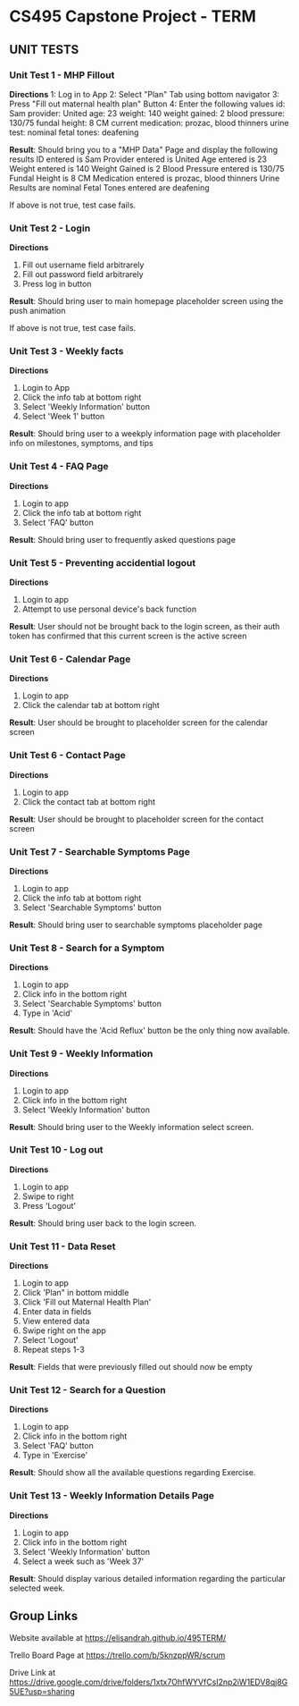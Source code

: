 # CS495 Capstone Project - TERM

## UNIT TESTS
### Unit Test 1 - MHP Fillout
**Directions**
1: Log in to App
2: Select "Plan" Tab using bottom navigator
3: Press "Fill out maternal health plan" Button
4: Enter the following values
id: Sam
provider: United
age: 23
weight: 140
weight gained: 2
blood pressure: 130/75
fundal height: 8 CM
current medication: prozac, blood thinners
urine test: nominal
fetal tones: deafening

**Result**: Should bring you to a "MHP Data" Page and display the following results
ID entered is Sam
Provider entered is United
Age entered is 23
Weight entered is 140
Weight Gained is 2
Blood Pressure entered is 130/75
Fundal Height is 8 CM
Medication entered is prozac, blood thinners
Urine Results are nominal
Fetal Tones entered are deafening

If above is not true, test case fails.

### Unit Test 2 - Login
**Directions**
1. Fill out username field arbitrarely
2. Fill out password field arbitrarely
3. Press log in button

**Result**: Should bring user to main homepage placeholder screen using the push animation

If above is not true, test case fails.

### Unit Test 3 - Weekly facts
**Directions**
1. Login to App
2. Click the info tab at bottom right
3. Select 'Weekly Information' button
4. Select 'Week 1' button

**Result**: Should bring user to a weekply information page with placeholder info on milestones, symptoms, and tips

### Unit Test 4 - FAQ Page
**Directions**
1. Login to app
2. Click the info tab at bottom right
3. Select 'FAQ' button

**Result**: Should bring user to frequently asked questions page

### Unit Test 5 - Preventing accidential logout
**Directions**
1. Login to app
2. Attempt to use personal device's back function

**Result**: User should not be brought back to the login screen, as their auth token has confirmed that this current screen is the active screen

### Unit Test 6 - Calendar Page
**Directions**
1. Login to app
2. Click the calendar tab at bottom right

**Result**: User should be brought to placeholder screen for the calendar screen

### Unit Test 6 - Contact Page
**Directions**
1. Login to app
2. Click the contact tab at bottom right

**Result**: User should be brought to placeholder screen for the contact screen

### Unit Test 7 - Searchable Symptoms Page
**Directions**
1. Login to app
2. Click the info tab at bottom right
3. Select 'Searchable Symptoms' button

**Result**: Should bring user to searchable symptoms placeholder page

### Unit Test 8 - Search for a Symptom
**Directions**
1. Login to app
2. Click info in the bottom right
3. Select 'Searchable Symptoms' button
4. Type in 'Acid'

**Result**: Should have the 'Acid Reflux' button be the only thing now available.

### Unit Test 9 - Weekly Information
**Directions**
1. Login to app
2. Click info in the bottom right
3. Select 'Weekly Information' button

**Result**: Should bring user to the Weekly information select screen.

### Unit Test 10 - Log out
**Directions**
1. Login to app
2. Swipe to right
3. Press 'Logout'

**Result**: Should bring user back to the login screen.

### Unit Test 11 - Data Reset
**Directions**
1. Login to app
2. Click 'Plan" in bottom middle
3. Click 'Fill out Maternal Health Plan'
4. Enter data in fields
5. View entered data
6. Swipe right on the app
7. Select 'Logout'
8. Repeat steps 1-3

**Result**: Fields that were previously filled out should now be empty

### Unit Test 12 - Search for a Question
**Directions**
1. Login to app
2. Click info in the bottom right
3. Select 'FAQ' button
4. Type in 'Exercise'

**Result**: Should show all the available questions regarding Exercise.

### Unit Test 13 - Weekly Information Details Page
**Directions**
1. Login to app
2. Click info in the bottom right
3. Select 'Weekly Information' button
4. Select a week such as 'Week 37'

**Result**: Should display various detailed information regarding the particular selected week.

## Group Links
Website available at https://elisandrah.github.io/495TERM/

Trello Board Page at https://trello.com/b/5knzppWR/scrum

Drive Link at https://drive.google.com/drive/folders/1xtx7OhfWYVfCsI2np2iW1EDV8qj8G5UE?usp=sharing
